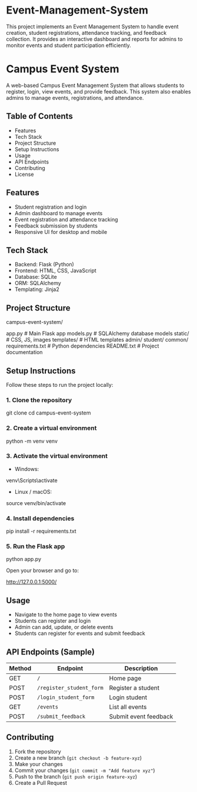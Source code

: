 # Event-Management-System
This project implements an Event Management System to handle event creation, student registrations, attendance tracking, and feedback collection. It provides an interactive dashboard and reports for admins to monitor events and student participation efficiently.
# Campus Event System

A web-based Campus Event Management System that allows students to register, login, view events, and provide feedback. This system also enables admins to manage events, registrations, and attendance.

## Table of Contents

- Features
- Tech Stack
- Project Structure
- Setup Instructions
- Usage
- API Endpoints
- Contributing
- License

## Features

- Student registration and login
- Admin dashboard to manage events
- Event registration and attendance tracking
- Feedback submission by students
- Responsive UI for desktop and mobile

## Tech Stack

- Backend: Flask (Python)
- Frontend: HTML, CSS, JavaScript
- Database: SQLite
- ORM: SQLAlchemy
- Templating: Jinja2

## Project Structure

campus-event-system/

app.py                 # Main Flask app
models.py              # SQLAlchemy database models
static/                # CSS, JS, images
templates/             # HTML templates
  admin/
  student/
  common/
requirements.txt       # Python dependencies
README.txt             # Project documentation

## Setup Instructions

Follow these steps to run the project locally:

### 1. Clone the repository


git clone <your-repo-url>
cd campus-event-system


### 2. Create a virtual environment

python -m venv venv


### 3. Activate the virtual environment

- Windows:

venv\Scripts\activate

- Linux / macOS:

source venv/bin/activate


### 4. Install dependencies


pip install -r requirements.txt

### 5. Run the Flask app


python app.py


Open your browser and go to:


http://127.0.0.1:5000/


## Usage

- Navigate to the home page to view events
- Students can register and login
- Admin can add, update, or delete events
- Students can register for events and submit feedback

## API Endpoints (Sample)

| Method | Endpoint | Description |
|--------|---------|-------------|
| GET    | `/`     | Home page |
| POST   | `/register_student_form` | Register a student |
| POST   | `/login_student_form`    | Login student |
| GET    | `/events` | List all events |
| POST   | `/submit_feedback` | Submit event feedback |

## Contributing

1. Fork the repository
2. Create a new branch (`git checkout -b feature-xyz`)
3. Make your changes
4. Commit your changes (`git commit -m "Add feature xyz"`)
5. Push to the branch (`git push origin feature-xyz`)
6. Create a Pull Request


